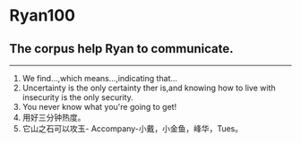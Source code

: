# Ryan100

## The corpus help Ryan to communicate.

---

1. We find...,which means...,indicating that...
2. Uncertainty is the only certainty ther is,and knowing how to live with insecurity is the only security.
3. You never know what you're going to get!
4. 用好三分钟热度。
5. 它山之石可以攻玉- Accompany-小戴，小金鱼，峰华，Tues。
